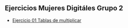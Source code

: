 ## Ejercicios Mujeres Digitáles Grupo 2

- [Ejercicio 01 Tablas de multiplicar](01_Ejercicio_Multiplicar/multiplicar.js)